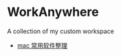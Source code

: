 # WorkAnywhere

A collection of my custom workspace

- [ mac 常用软件整理](https://github.com/liuxingyu521/workAnywhere/blob/master/%E5%B8%B8%E7%94%A8%E8%BD%AF%E4%BB%B6%E6%95%B4%E7%90%86/mac-software.md)

